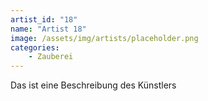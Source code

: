 ```yaml
---
artist_id: "18"
name: "Artist 18"
image: /assets/img/artists/placeholder.png
categories:
    - Zauberei
---
```

Das ist eine Beschreibung des Künstlers

